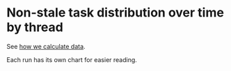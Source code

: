 <script setup>

import { data } from "./timeline.data"
import LineChart from "./components/LineChart.vue" 
import { onMounted } from "vue" 

import { useData } from 'vitepress'

const { page } = useData()

  onMounted({
    page.headers.push({
      level: 2,
      title: "Header Title",
      slug: "header-id"
    })
  })

</script>

# Non-stale task distribution over time by thread

See [how we calculate data](/timeline#how-is-jit-distributed-over-time).

Each run has its own chart for easier reading.

<template v-for="it in data.threads">
<h2>{{ it[0] }}</h2>
  
<LineChart :data="it[1]" :endLabel="false"/>
</template>